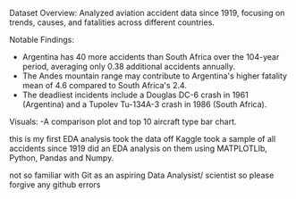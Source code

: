 Dataset Overview: Analyzed aviation accident data since 1919, focusing on trends, causes, and fatalities across different countries.

Notable Findings:
- Argentina has 40 more accidents than South Africa over the 104-year period, averaging only 0.38 additional accidents annually.
- The Andes mountain range may contribute to Argentina's higher fatality mean of 4.6 compared to South Africa's 2.4.
- The deadliest incidents include a Douglas DC-6 crash in 1961 (Argentina) and a Tupolev Tu-134A-3 crash in 1986 (South Africa).

Visuals: 
-A comparison plot and top 10 aircraft type bar chart.

this is my first EDA analysis took the data off Kaggle took  a sample of all accidents since 1919 did an EDA analysis on them using MATPLOTLIb, Python, Pandas and Numpy. 

not so familiar with Git as an aspiring Data Analysist/ scientist so please forgive any github errors
